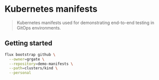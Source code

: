 Kubernetes manifests 
====================

> Kubernetes manifests used for demonstrating end-to-end testing in GitOps
> environments.

## Getting started

```bash
flux bootstrap github \
  --owner=grgate \
  --repository=demo-manifests \
  --path=clusters/kind \
  --personal
```
